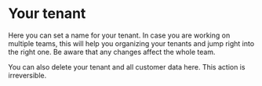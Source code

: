 # Your tenant


Here you can set a name for your tenant. In case you are working on multiple teams, this will help you organizing your tenants and jump right into the right one. Be aware that any changes affect the whole team. 

You can also delete your tenant and all customer data here. This action is irreversible.


